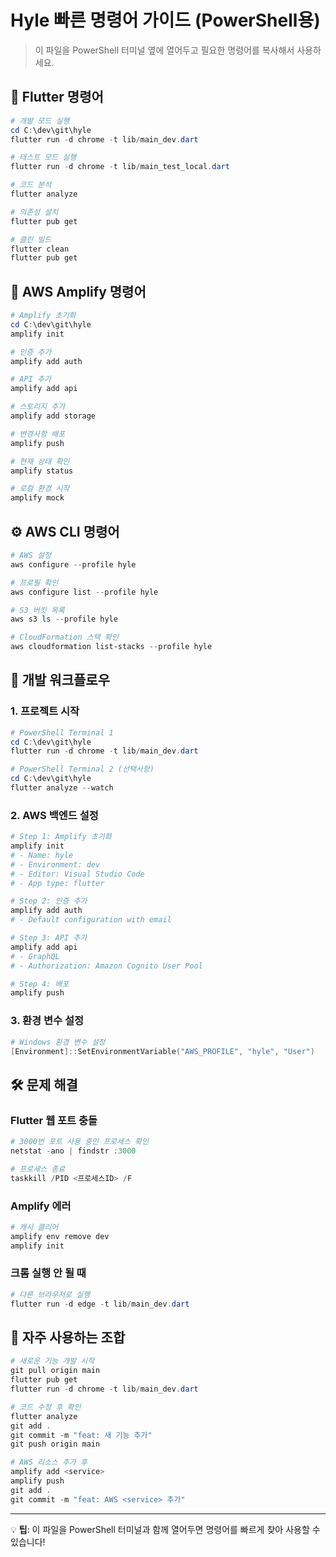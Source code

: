 # Hyle 빠른 명령어 가이드 (PowerShell용)

> 이 파일을 PowerShell 터미널 옆에 열어두고 필요한 명령어를 복사해서 사용하세요.

## 🚀 Flutter 명령어

```powershell
# 개발 모드 실행
cd C:\dev\git\hyle
flutter run -d chrome -t lib/main_dev.dart

# 테스트 모드 실행
flutter run -d chrome -t lib/main_test_local.dart

# 코드 분석
flutter analyze

# 의존성 설치
flutter pub get

# 클린 빌드
flutter clean
flutter pub get
```

## 🔧 AWS Amplify 명령어

```powershell
# Amplify 초기화
cd C:\dev\git\hyle
amplify init

# 인증 추가
amplify add auth

# API 추가
amplify add api

# 스토리지 추가
amplify add storage

# 변경사항 배포
amplify push

# 현재 상태 확인
amplify status

# 로컬 환경 시작
amplify mock
```

## ⚙️ AWS CLI 명령어

```powershell
# AWS 설정
aws configure --profile hyle

# 프로필 확인
aws configure list --profile hyle

# S3 버킷 목록
aws s3 ls --profile hyle

# CloudFormation 스택 확인
aws cloudformation list-stacks --profile hyle
```

## 📱 개발 워크플로우

### 1. 프로젝트 시작
```powershell
# PowerShell Terminal 1
cd C:\dev\git\hyle
flutter run -d chrome -t lib/main_dev.dart

# PowerShell Terminal 2 (선택사항)
cd C:\dev\git\hyle
flutter analyze --watch
```

### 2. AWS 백엔드 설정
```powershell
# Step 1: Amplify 초기화
amplify init
# - Name: hyle
# - Environment: dev
# - Editor: Visual Studio Code
# - App type: flutter

# Step 2: 인증 추가
amplify add auth
# - Default configuration with email

# Step 3: API 추가
amplify add api
# - GraphQL
# - Authorization: Amazon Cognito User Pool

# Step 4: 배포
amplify push
```

### 3. 환경 변수 설정
```powershell
# Windows 환경 변수 설정
[Environment]::SetEnvironmentVariable("AWS_PROFILE", "hyle", "User")
```

## 🛠️ 문제 해결

### Flutter 웹 포트 충돌
```powershell
# 3000번 포트 사용 중인 프로세스 확인
netstat -ano | findstr :3000

# 프로세스 종료
taskkill /PID <프로세스ID> /F
```

### Amplify 에러
```powershell
# 캐시 클리어
amplify env remove dev
amplify init
```

### 크롬 실행 안 될 때
```powershell
# 다른 브라우저로 실행
flutter run -d edge -t lib/main_dev.dart
```

## 📌 자주 사용하는 조합

```powershell
# 새로운 기능 개발 시작
git pull origin main
flutter pub get
flutter run -d chrome -t lib/main_dev.dart

# 코드 수정 후 확인
flutter analyze
git add .
git commit -m "feat: 새 기능 추가"
git push origin main

# AWS 리소스 추가 후
amplify add <service>
amplify push
git add .
git commit -m "feat: AWS <service> 추가"
```

---
💡 **팁**: 이 파일을 PowerShell 터미널과 함께 열어두면 명령어를 빠르게 찾아 사용할 수 있습니다!